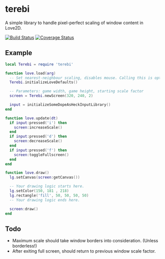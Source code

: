 terebi
======

A simple library to handle pixel-perfect scaling of window content in Love2D.

[![Build Status](https://travis-ci.org/AKB1488/terebi.svg?branch=master)](https://travis-ci.org/AKB1488/terebi)
[![Coverage Status](https://coveralls.io/repos/github/AKB1488/terebi/badge.svg?branch=master)](https://coveralls.io/github/AKB1488/terebi?branch=master)

Example
-------

```lua
local Terebi = require 'terebi'

function love.load(arg)
  -- Set nearest-neighbour scaling, disables mouse. Calling this is optional.
  Terebi.initializeLoveDefaults()

  -- Parameters: game width, game height, starting scale factor
  screen = Terebi.newScreen(320, 240, 2)

  input = initializeSomeDopeAsHeckInputLibrary()
end

function love.update(dt)
  if input:pressed('i') then
    screen:increaseScale()
  end
  if input:pressed('d') then
    screen:decreaseScale()
  end
  if input:pressed('f') then
    screen:toggleFullscreen()
  end
end

function love.draw()
  lg.setCanvas(screen:getCanvas())

  -- Your drawing logic starts here.
  lg.setColor(150, 181 , 218)
  lg.rectangle('fill', 50, 50, 50, 50)
  -- Your drawing logic ends here.

  screen:draw()
end
```

Todo
----

* Maximum scale should take window borders into consideration. (Unless borderless!)
* After exiting full screen, should return to previous window scale factor.

